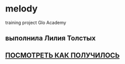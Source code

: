 # melody
training project Glo Academy
## выполнила Лилия Толстых
## <a href="https://le5ya.github.io/melody/#"> ПОСМОТРЕТЬ КАК ПОЛУЧИЛОСЬ</a>
